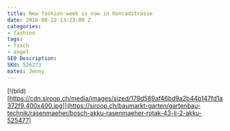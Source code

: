 ```yaml
---
title: New fashion week is now in Konradstrasse
date: 2016-08-22 13:23:00 Z
categories:
- fashion
tags:
- fisch
- angel
SEO Description: 
SKU: 526273
mates: Jenny
---
```


[!(bild)[https://cdn.siroop.ch/media/images/sized/179d589af46bd9a2b44b147fd1a372f9.400x400.jpg]](https://siroop.ch/baumarkt-garten/gartenbau-technik/rasenmaeher/bosch-akku-rasenmaeher-rotak-43-li-2-akku-525477)